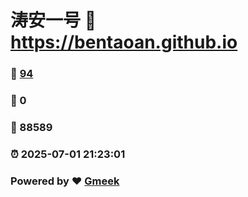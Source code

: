# 涛安一号 :link: https://bentaoan.github.io 
### :page_facing_up: [94](https://bentaoan.github.io/tag.html) 
### :speech_balloon: 0 
### :hibiscus: 88589 
### :alarm_clock: 2025-07-01 21:23:01 
### Powered by :heart: [Gmeek](https://github.com/Meekdai/Gmeek)
